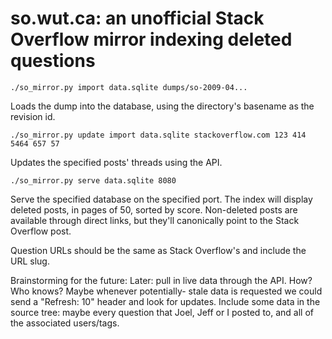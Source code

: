 # so.wut.ca: an unofficial Stack Overflow mirror indexing deleted questions

    ./so_mirror.py import data.sqlite dumps/so-2009-04...

Loads the dump into the database, using the directory's basename as the revision id.

    ./so_mirror.py update import data.sqlite stackoverflow.com 123 414 5464 657 57

Updates the specified posts' threads using the API.

    ./so_mirror.py serve data.sqlite 8080

Serve the specified database on the specified port. The index will display deleted
posts, in pages of 50, sorted by score. Non-deleted posts are available through
direct links, but they'll canonically point to the Stack Overflow post.

Question URLs should be the same as Stack Overflow's and include the URL slug.

Brainstorming for the future:
Later: pull in live data through the API. How? Who knows? Maybe whenever potentially-
stale data is requested we could send a "Refresh: 10" header and look for updates.
Include some data in the source tree: maybe every question that Joel, Jeff or I posted to, and all of the associated users/tags.
